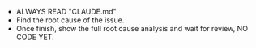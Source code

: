 - ALWAYS READ "CLAUDE.md"
- Find the root cause of the issue.
- Once finish, show the full root cause analysis and wait for review, NO CODE YET.
